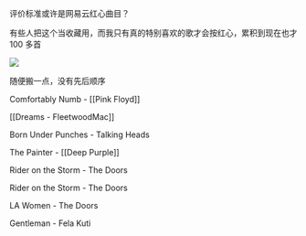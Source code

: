 评价标准或许是网易云红心曲目？

有些人把这个当收藏用，而我只有真的特别喜欢的歌才会按红心，累积到现在也才 100 多首

![](https://picture-guan.oss-cn-hangzhou.aliyuncs.com/20220817233505.png)

随便搬一点，没有先后顺序

Comfortably Numb - [[Pink Floyd]]

[[Dreams - FleetwoodMac]]

Born Under Punches - Talking Heads

The Painter - [[Deep Purple]]

Rider on the Storm - The Doors

Rider on the Storm - The Doors

LA Women - The Doors

Gentleman - Fela Kuti